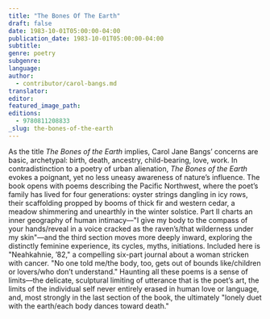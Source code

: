 ```yaml
---
title: "The Bones Of The Earth"
draft: false
date: 1983-10-01T05:00:00-04:00
publication_date: 1983-10-01T05:00:00-04:00
subtitle:
genre: poetry
subgenre:
language:
author:
  - contributor/carol-bangs.md
translator:
editor:
featured_image_path:
editions:
  - 9780811208833
_slug: the-bones-of-the-earth
---
```


As the title _The Bones of the Earth_ implies, Carol Jane Bangs’ concerns are basic, archetypal: birth, death, ancestry, child-bearing, love, work. In contradistinction to a poetry of urban alienation, _The Bones of the Earth_ evokes a poignant, yet no less uneasy awareness of nature’s influence. The book opens with poems describing the Pacific Northwest, where the poet’s family has lived for four generations: oyster strings dangling in icy rows, their scaffolding propped by booms of thick fir and western cedar, a meadow shimmering and unearthly in the winter solstice. Part II charts an inner geography of human intimacy––"I give my body to the compass of your hands/reveal in a voice cracked as the raven’s/that wilderness under my skin"––and the third section moves more deeply inward, exploring the distinctly feminine experience, its cycles, myths, initiations. Included here is "Neahkahnie, ’82," a compelling six-part journal about a woman stricken with cancer. "No one told me/the body, too, gets out of bounds like/children or lovers/who don’t understand." Haunting all these poems is a sense of limits––the delicate, sculptural limiting of utterance that is the poet’s art, the limits of the individual self never entirely erased in human love or language, and, most strongly in the last section of the book, the ultimately "lonely duet with the earth/each body dances toward death."

